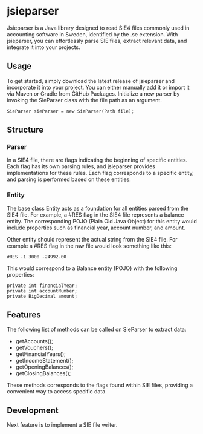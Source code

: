 # jsieparser
Jsieparser is a Java library designed to read SIE4 files commonly used in accounting software in Sweden, identified by
the .se extension. With jsieparser, you can effortlessly parse SIE files, extract relevant data, and integrate it into your projects.

## Usage
To get started, simply download the latest release of jsieparser and incorporate it into your project. You can either
manually add it or import it via Maven or Gradle from GitHub Packages. Initialize a new parser by invoking the SieParser
class with the file path as an argument.

    SieParser sieParser = new SieParser(Path file);

## Structure

### Parser
In a SIE4 file, there are flags indicating the beginning of specific entities. Each flag has its own parsing rules, and
jsieparser provides implementations for these rules. Each flag corresponds to a specific entity, and parsing is performed
based on these entities.

### Entity
The base class Entity acts as a foundation for all entities parsed from the SIE4 file. For example, a #RES flag in the
SIE4 file represents a balance entity. The corresponding POJO (Plain Old Java Object) for this entity would include
properties such as financial year, account number, and amount.

Other entity should represent the actual string from the SIE4 file. For example a #RES flag in the raw file would look
something like this:

``` text
#RES -1 3000 -24992.00
```

This would correspond to a Balance entity (POJO) with the following properties:

    private int financialYear;  
    private int accountNumber;  
    private BigDecimal amount;

## Features

The following list of methods can be called on SieParser to extract data:

- getAccounts();
- getVouchers();
- getFinancialYears();
- getIncomeStatement();
- getOpeningBalances();
- getClosingBalances();

These methods corresponds to the flags found within SIE files, providing a convenient way to access specific data.

## Development

Next feature is to implement a SIE file writer.
